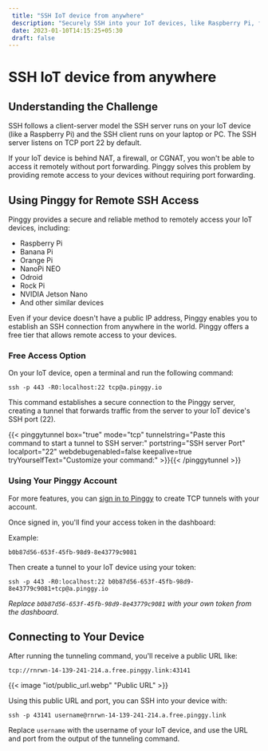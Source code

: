 ```yaml
---
 title: "SSH IoT device from anywhere"
 description: "Securely SSH into your IoT devices, like Raspberry Pi, from anywhere with Pinggy. No need for a public IP address – create TCP tunnels effortlessly. Obtain a public URL and port for remote access. Simplify IoT device management."
 date: 2023-01-10T14:15:25+05:30 
 draft: false 
---
```


# SSH IoT device from anywhere

## Understanding the Challenge

SSH follows a client-server model the SSH server runs on your IoT device (like a Raspberry Pi) and the SSH client runs on your laptop or PC. The SSH server listens on TCP port 22 by default.

If your IoT device is behind NAT, a firewall, or CGNAT, you won't be able to access it remotely without port forwarding. Pinggy solves this problem by providing remote access to your devices without requiring port forwarding.

## Using Pinggy for Remote SSH Access

Pinggy provides a secure and reliable method to remotely access your IoT devices, including:
- Raspberry Pi
- Banana Pi
- Orange Pi
- NanoPi NEO
- Odroid
- Rock Pi
- NVIDIA Jetson Nano
- And other similar devices

Even if your device doesn't have a public IP address, Pinggy enables you to establish an SSH connection from anywhere in the world. Pinggy offers a free tier that allows remote access to your devices.

### Free Access Option

On your IoT device, open a terminal and run the following command:

```
ssh -p 443 -R0:localhost:22 tcp@a.pinggy.io
```

This command establishes a secure connection to the Pinggy server, creating a tunnel that forwards traffic from the server to your IoT device's SSH port (22).

{{< pinggytunnel box="true" mode="tcp" tunnelstring="Paste this command to start a tunnel to SSH server:" portstring="SSH server Port" localport="22" webdebugenabled=false keepalive=true tryYourselfText="Customize your command:" >}}{{< /pinggytunnel >}}

### Using Your Pinggy Account

For more features, you can <a target="_blank" href="https://dashboard.pinggy.io">sign in to Pinggy</a> to create TCP tunnels with your account.

Once signed in, you'll find your access token in the dashboard:

Example:

```
b0b87d56-653f-45fb-98d9-8e43779c9081
```

Then create a tunnel to your IoT device using your token:

```
ssh -p 443 -R0:localhost:22 b0b87d56-653f-45fb-98d9-8e43779c9081+tcp@a.pinggy.io
```

_Replace `b0b87d56-653f-45fb-98d9-8e43779c9081` with your own token from the dashboard._

## Connecting to Your Device

After running the tunneling command, you'll receive a public URL like:

```
tcp://rnrwn-14-139-241-214.a.free.pinggy.link:43141
```
{{< image "iot/public_url.webp" "Public URL" >}}

Using this public URL and port, you can SSH into your device with:

```
ssh -p 43141 username@rnrwn-14-139-241-214.a.free.pinggy.link
```

Replace `username` with the username of your IoT device, and use the URL and port from the output of the tunneling command.
